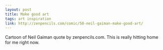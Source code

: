 ```yaml
---
layout: post
title: Make good art
tags: art inspiration
link: http://zenpencils.com/comic/50-neil-gaiman-make-good-art/
---
```


Cartoon of Neil Gaiman quote by zenpencils.com. This is really hitting home for me right now.